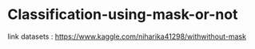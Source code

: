 # Classification-using-mask-or-not

link datasets : https://www.kaggle.com/niharika41298/withwithout-mask
